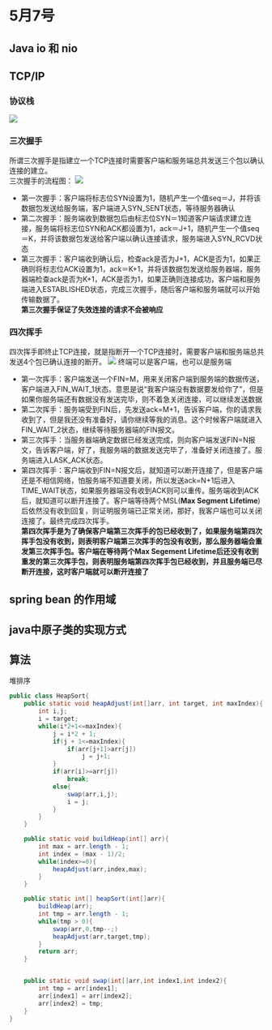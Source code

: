# 5月7号
## Java io 和 nio

## TCP/IP
### 协议栈
![](https://github.com/Chengganghu/2019chunzhao/blob/master/img/tcp.jpg)
### 三次握手
所谓三次握手是指建立一个TCP连接时需要客户端和服务端总共发送三个包以确认连接的建立。  
三次握手的流程图：
![](https://github.com/Chengganghu/2019chunzhao/blob/master/img/3hand.jpg)
- 第一次握手：客户端将标志位SYN设置为1，随机产生一个值seq＝J，并将该数据包发送给服务端，客户端进入SYN_SENT状态，等待服务器确认
- 第二次握手：服务端收到数据包后由标志位SYN＝1知道客户端请求建立连接，服务端将标志位SYN和ACK都设置为1，ack＝J+1，随机产生一个值seq＝K，并将该数据包发送给客户端以确认连接请求，服务端进入SYN_RCVD状态
- 第三次握手：客户端收到确认后，检查ack是否为J+1，ACK是否为1，如果正确则将标志位ACK设置为1，ack＝K+1，并将该数据包发送给服务器端，服务器端检查ack是否为K+1，ACK是否为1，如果正确则连接成功，客户端和服务端进入ESTABLISHED状态，完成三次握手，随后客户端和服务端就可以开始传输数据了。  
**第三次握手保证了失效连接的请求不会被响应**
### 四次挥手
四次挥手即终止TCP连接，就是指断开一个TCP连接时，需要客户端和服务端总共发送4个包已确认连接的断开。
![](https://github.com/Chengganghu/2019chunzhao/blob/master/img/4hand.jpg)
终端可以是客户端，也可以是服务端  
- 第一次挥手：客户端发送一个FIN=M，用来关闭客户端到服务端的数据传送，客户端进入FIN_WAIT_1状态。意思是说“我客户端没有数据要发给你了”，但是如果你服务端还有数据没有发送完毕，则不着急关闭连接，可以继续发送数据
- 第二次挥手：服务端受到FIN后，先发送ack=M+1，告诉客户端，你的请求我收到了，但是我还没有准备好，请你继续等我的消息。这个时候客户端就进入FIN_WAIT_2状态，继续等待服务器端的FIN报文。
- 第三次挥手：当服务器端确定数据已经发送完成，则向客户端发送FIN=N报文，告诉客户端，好了，我服务端的数据发送完毕了，准备好关闭连接了。服务端进入LASK_ACK状态。
- 第四次挥手：客户端收到FIN=N报文后，就知道可以断开连接了，但是客户端还是不相信网络，怕服务端不知道要关闭，所以发送ack=N+1后进入TIME_WAIT状态，如果服务器端没有收到ACK则可以重传。服务端收到ACK后，就知道可以断开连接了。客户端等待两个MSL(**Max Segment Lifetime**)后依然没有收到回复，则证明服务端已正常关闭，那好，我客户端也可以关闭连接了。最终完成四次挥手。  
**第四次挥手是为了确保客户端第三次挥手的包已经收到了，如果服务端第四次挥手包没有收到，则表明客户端第三次挥手的包没有收到，那么服务器端会重发第三次挥手包。客户端在等待两个Max Segement Lifetime后还没有收到重发的第三次挥手包，则表明服务端第四次挥手包已经收到，并且服务端已尽断开连接，这时客户端就可以断开连接了**


## spring bean 的作用域
## java中原子类的实现方式
## 算法
堆排序

```java
public class HeapSort{
    public static void heapAdjust(int[]arr, int target, int maxIndex){
        int i,j;
        i = target;
        while(i*2+1<=maxIndex){
            j = i*2 + 1;
            if(j + 1<=maxIndex){
                if(arr[j+1]>arr[j])
                    j = j+1;
            }
            if(arr[i]>=arr[j])
                break;
            else{
                swap(arr,i,j);
                i = j;
            }
        }
    }

    public static void buildHeap(int[] arr){
        int max = arr.length - 1;
        int index = (max - 1)/2;
        while(index>=0){
            heapAdjust(arr,index,max);
        }
    }

    public static int[] heapSort(int[]arr){
        buildHeap(arr);
        int tmp = arr.length - 1;
        while(tmp > 0){
            swap(arr,0,tmp--;)
            heapAdjust(arr,target,tmp);
        }
        return arr;
    }


    public static void swap(int[]arr,int index1,int index2){
        int tmp = arr[index1];
        arr[index1] = arr[index2];
        arr[index2] = tmp;
    }
}
```
